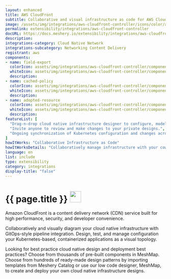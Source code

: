 ```yaml
---
layout: enhanced
title: AWS CloudFront
subtitle: Collaborative and visual infrastructure as code for AWS CloudFront
image: /assets/img/integrations/aws-cloudfront-controller/icons/color/aws-cloudfront-controller-color.svg
permalink: extensibility/integrations/aws-cloudfront-controller
docURL: https://docs.meshery.io/extensibility/integrations/aws-cloudfront-controller
description: 
integrations-category: Cloud Native Network
integrations-subcategory: Networking Content Delivery
registrant: aws
components: 
- name: field-export
  colorIcon: assets/img/integrations/aws-cloudfront-controller/components/field-export/icons/color/field-export-color.svg
  whiteIcon: assets/img/integrations/aws-cloudfront-controller/components/field-export/icons/white/field-export-white.svg
  description: 
- name: cached-policy
  colorIcon: assets/img/integrations/aws-cloudfront-controller/components/cached-policy/icons/color/cached-policy-color.svg
  whiteIcon: assets/img/integrations/aws-cloudfront-controller/components/cached-policy/icons/white/cached-policy-white.svg
  description: 
- name: adopted-resource
  colorIcon: assets/img/integrations/aws-cloudfront-controller/components/adopted-resource/icons/color/adopted-resource-color.svg
  whiteIcon: assets/img/integrations/aws-cloudfront-controller/components/adopted-resource/icons/white/adopted-resource-white.svg
  description: 
featureList: [
  "Drag-n-drop cloud native infrastructure designer to configure, model, and deploy your workloads.",
  "Invite anyone to review and make changes to your private designs.",
  "Ongoing synchronization of Kubernetes configuration and changes across any number of clusters."
]
howItWorks: "Collaborative Infrastructure as Code"
howItWorksDetails: "Collaboratively manage infrastructure with your coworkers synchronously sharing the same designs."
language: en
list: include
type: extensibility
category: integrations
display-title: "false"
---
```

<h1>{{ page.title }} <img src="{{ page.image }}" style="width: 35px; height: 35px;" /></h1>

<p>
Amazon CloudFront is a content delivery network (CDN) service built for high performance, security, and developer convenience.
</p>
<p>
    Collaboratively and visually diagram your cloud native infrastructure with GitOps-style pipeline integration. Design, test, and manage configuration your Kubernetes-based, containerized applications as a visual topology.
</p>
<p>
    Looking for best practice cloud native design and deployment best practices? Choose from thousands of pre-built components in MeshMap. Choose from hundreds of ready-made design patterns by importing templates from Meshery Catalog or use our low code designer, MeshMap, to create and deploy your own cloud native infrastructure designs.
</p>
